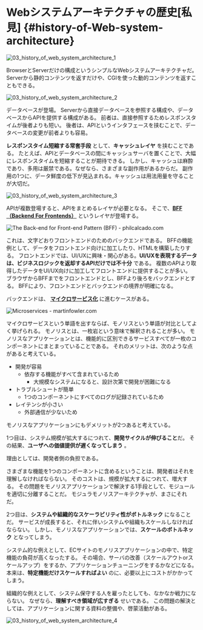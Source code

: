 # Webシステムアーキテクチャの歴史[私見] {#history-of-Web-system-architecture}

![03_history_of_web_system_architecture_1](../assets/images/drawio/03_history_of_web_system_architecture_1.png)

BrowserとServerだけの構成というシンプルなWebシステムアーキテクチャだ。
Serverから静的コンテンツを返すだけや、CGIを使った動的コンテンツを返すこともできる。

![03_history_of_web_system_architecture_2](../assets/images/drawio/03_history_of_web_system_architecture_2.png)

データベースが登場。
Serverから直接データベースを参照する構成や、データベースからAPIを提供する構成がある。
前者は、直接参照するためレスポンスタイムが後者よりも短い。
後者は、APIというインタフェースを挟むことで、データベースの変更が前者よりも容易。

**レスポンスタイム短縮する常套手段** として、**キャッシュレイヤ** を挟むことである。
たとえば、APIとデータベースの間にキャッシュサーバを置くことで、大幅にレスポンスタイムを短縮することが期待できる。
しかし、キャッシュは麻酔であり、多用は厳禁である。なぜなら、さまざまな副作用があるからだ。
副作用の1つに、データ鮮度の低下が見込まれる。キャッシュは用法用量を守ることが大切だ。

![03_history_of_web_system_architecture_3](../assets/images/drawio/03_history_of_web_system_architecture_3.png)

APIが複数登場すると、APIをまとめるレイヤが必要となる。
そこで、**[BFF（Backend For Frontends）](https://philcalcado.com/2015/09/18/the_back_end_for_front_end_pattern_bff.html)** というレイヤが登場する。

<!-- textlint-disable -->

![<a href="https://philcalcado.com/2015/09/18/the_back_end_for_front_end_pattern_bff.html">The Back-end for Front-end Pattern (BFF) - philcalcado.com</a>](https://philcalcado.com/img/2015-09-back-end-for-front-end-pattern/sc-bff-1.png)

<!-- textlint-enable -->

これは、文字どおりフロントエンドのためのバックエンドである。
BFFの機能例として、データをフロントエンド向けに加工したり、HTMLを構築したりする。
フロントエンドでは、UI/UXに興味・関心がある。**UI/UXを表現するデータは、ビジネスロジックを返却するAPIだけでは不十分** である。
複数のAPIより取得したデータをUI/UX向けに加工してフロントエンドに提供することが多い。
ブラウザからBFFまでをフロントエンドとし、BFFより後ろをバックエンドとする。
BFFにより、フロントエンドとバックエンドの境界が明確になる。

バックエンドは、 **[マイクロサービス化](https://martinfowler.com/articles/microservices.html)** に進むケースがある。

<!-- textlint-disable -->

![<a href="https://martinfowler.com/articles/microservices.html">Microservices - martinfowler.com</a>](https://martinfowler.com/articles/microservices/images/decentralised-data.png)

<!-- textlint-enable -->

マイクロサービスという単語を出すならば、モノリスという単語が対比としてよく挙げられる。
モノリスとは、一枚岩という意味で解釈されることが多い。
モノリスなアプリケーションとは、機能的に区別できるサービスすべてが一枚のコンポーネントにまとまっていることである。
それのメリットは、次のような点があると考えている。

* 開発が容易
  * 依存する機能がすべて含まれているため
    * 大規模なシステムになると、設計次第で開発が困難になる
* トラブルシュートが簡単
  * 1つのコンポーネントにすべてのログが記録されているため
* レイテンシが小さい
  * 外部通信が少ないため

モノリスなアプリケーションにもデメリットが2つあると考えている。

1つ目は、システム規模が拡大するにつれて、**開発サイクルが伸びること**だ。
その結果、**ユーザへの価値提供が遅くなってしまう** 。
<!-- textlint-disable -->
理由としては、開発者側の負担である。
<!-- textlint-enable -->
さまざまな機能を1つのコンポーネントに含めるということは、開発者はそれを理解しなければならない。
そのコストは、規模が拡大するにつれて、増大する。
その問題をモノリスアプリケーションで解決する1手段として、モジュールを適切に分離することだ。
モジュラモノリスアーキテクチャが、まさにそれだ。

2つ目は、**システムや組織的なスケーラビリティ性がボトルネック** になることだ。
サービスが成長すると、それに伴いシステムや組織もスケールしなければならない。
しかし、モノリスなアプリケーションでは、**スケールのボトルネック** となってしまう。

システム的な例えとして、ECサイトのモノリスアプリケーションの中で、特定機能の負荷が高くなったする。
その場合、サーバの改善（スケールアウトorスケールアップ）をするか、アプリケーションチューニングをするかなどになる。
本来は、**特定機能だけスケールすればよい** のに、必要以上にコストがかかってしまう。

組織的な例えとして、システム保守する人を雇ったとしても、なかなか戦力にならない。
なぜなら、**理解すべき領域が広すぎる** せいである。
この問題の解決としては、アプリケーションに関する資料の整備や、啓蒙活動がある。

![03_history_of_web_system_architecture_4](../assets/images/drawio/03_history_of_web_system_architecture_4.png)
